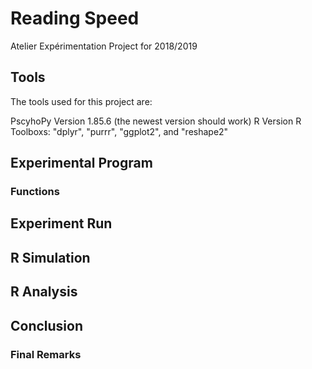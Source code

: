 # Reading Speed
Atelier Expérimentation Project for 2018/2019

## Tools

The tools used for this project are:

PscyhoPy Version 1.85.6 (the newest version should work)
R Version
R Toolboxs: "dplyr", "purrr", "ggplot2", and "reshape2"

## Experimental Program

###

### Functions

## Experiment Run

## R Simulation

## R Analysis

## Conclusion

### Final Remarks
